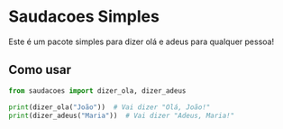 # Saudacoes Simples

Este é um pacote simples para dizer olá e adeus para qualquer pessoa!

## Como usar

```python
from saudacoes import dizer_ola, dizer_adeus

print(dizer_ola("João"))  # Vai dizer "Olá, João!"
print(dizer_adeus("Maria"))  # Vai dizer "Adeus, Maria!"


